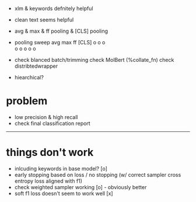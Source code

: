 - xlm & keywords defnitely helpful
- clean text seems helpful
- avg & max & ff pooling & [CLS] pooling

- pooling sweep
avg max ff [CLS]
             o
        o
 o   
 o   o  o
     o  o 

- check blanced batch/trimming
check MolBert (%collate_fn)
check distribtedwrapper

- hiearchical?

# problem
- low precision & high recall
- check final classification report
--------------------------------------------------------
# things don't work
- inlcuding keywords in base model? [o]
- early stopping based on loss / no stopping (w/ correct sampler cross entropy loss aligned with f1)
- check weighted sampler working [o] - obviously better
- soft f1 loss doesn't seem to work well [x]


